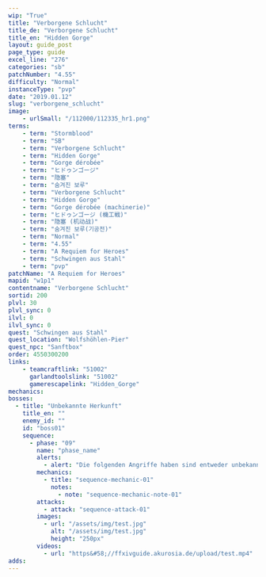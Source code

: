 ```yaml
---
wip: "True"
title: "Verborgene Schlucht"
title_de: "Verborgene Schlucht"
title_en: "Hidden Gorge"
layout: guide_post
page_type: guide
excel_line: "276"
categories: "sb"
patchNumber: "4.55"
difficulty: "Normal"
instanceType: "pvp"
date: "2019.01.12"
slug: "verborgene_schlucht"
image:
    - urlSmall: "/112000/112335_hr1.png"
terms:
    - term: "Stormblood"
    - term: "SB"
    - term: "Verborgene Schlucht"
    - term: "Hidden Gorge"
    - term: "Gorge dérobée"
    - term: "ヒドゥンゴージ"
    - term: "隐塞"
    - term: "숨겨진 보루"
    - term: "Verborgene Schlucht"
    - term: "Hidden Gorge"
    - term: "Gorge dérobée (machinerie)"
    - term: "ヒドゥンゴージ (機工戦)"
    - term: "隐塞 (机动战)"
    - term: "숨겨진 보루(기공전)"
    - term: "Normal"
    - term: "4.55"
    - term: "A Requiem for Heroes"
    - term: "Schwingen aus Stahl"
    - term: "pvp"
patchName: "A Requiem for Heroes"
mapid: "w1p1"
contentname: "Verborgene Schlucht"
sortid: 200
plvl: 30
plvl_sync: 0
ilvl: 0
ilvl_sync: 0
quest: "Schwingen aus Stahl"
quest_location: "Wolfshöhlen-Pier"
quest_npc: "Sanftbox"
order: 4550300200
links:
    - teamcraftlink: "51002"
      garlandtoolslink: "51002"
      gamerescapelink: "Hidden_Gorge"
mechanics:
bosses:
  - title: "Unbekannte Herkunft"
    title_en: ""
    enemy_id: ""
    id: "boss01"
    sequence:
      - phase: "09"
        name: "phase_name"
        alerts:
          - alert: "Die folgenden Angriffe haben sind entweder unbekannt oder haben keine klare Herkunft"
        mechanics:
          - title: "sequence-mechanic-01"
            notes:
              - note: "sequence-mechanic-note-01"
        attacks:
          - attack: "sequence-attack-01"
        images:
          - url: "/assets/img/test.jpg"
            alt: "/assets/img/test.jpg"
            height: "250px"
        videos:
          - url: "https&#58;//ffxivguide.akurosia.de/upload/test.mp4"
adds:
---
```

